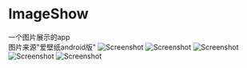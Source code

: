 # ImageShow
一个图片展示的app <br>
图片来源"爱壁纸android版"
![Screenshot](https://github.com/296674162/ImageShow/blob/master/screenhost/1.jpg)
![Screenshot](https://github.com/296674162/ImageShow/blob/master/screenhost/2.jpg)
![Screenshot](https://github.com/296674162/ImageShow/blob/master/screenhost/3.jpg)
![Screenshot](https://github.com/296674162/ImageShow/blob/master/screenhost/4.jpg)
![Screenshot](https://github.com/296674162/ImageShow/blob/master/screenhost/5.jpg)